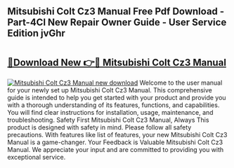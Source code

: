 ## Mitsubishi Colt Cz3 Manual Free Pdf Download - Part-4Cl New Repair Owner Guide - User Service Edition jvGhr

# <h2><a href="http://cf16125.oget.top/?id=Mitsubishi+Colt+Cz3+Manual">🔗Download New 👉🔴 Mitsubishi Colt Cz3 Manual</a></h2>

[![Mitsubishi Colt Cz3 Manual new download](https://i.imgur.com/5g1atiW.png)](http://cf16125.oget.top/?id=Mitsubishi+Colt+Cz3+Manual)
Welcome to the user manual for your newly set up Mitsubishi Colt Cz3 Manual. This comprehensive guide is intended to help you get started with your product and provide you with a thorough understanding of its features, functions, and capabilities. You will find clear instructions for installation, usage, maintenance, and troubleshooting. Safety First Mitsubishi Colt Cz3 Manual, Always This product is designed with safety in mind. Please follow all safety precautions. With features like list of features, your new Mitsubishi Colt Cz3 Manual is a game-changer. Your Feedback is Valuable Mitsubishi Colt Cz3 Manual. We appreciate your input and are committed to providing you with exceptional service.
